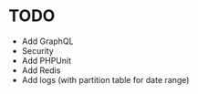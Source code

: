 # TODO

- Add GraphQL
- Security
- Add PHPUnit
- Add Redis
- Add logs (with partition table for date range)